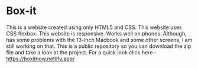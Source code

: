 # Box-it
This is a website created using only HTML5 and CSS. This website uses CSS flexbox.
This website is responsive.
Works well on phones.
Although, has some problems with the 13-inch Macbook and some other screens, I am still working on that.
This is a public repository so you can download the zip file and take a look at the project.
For a quick look click here - 
https://boxitnow.netlify.app/
